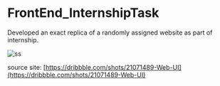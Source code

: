 # FrontEnd_InternshipTask
Developed an exact replica of a randomly assigned website as part of internship.  



![ss](https://github.com/MnkshiSuresh/FrontEnd_InternshipTask/assets/119519427/ccb87dd7-5bf4-47ae-bc77-704285778720)

source site: [https://dribbble.com/shots/21071489-Web-UI](https://dribbble.com/shots/21071489-Web-UI)
